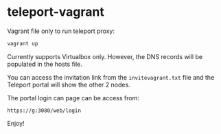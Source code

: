 # teleport-vagrant

Vagrant file only to run teleport proxy:

```bash
vagrant up
```

Currently supports Virtualbox only. However, the DNS records will be populated in the hosts file.

You can access the invitation link from the `invitevagrant.txt` file and the Teleport portal will show the other 2 nodes.

The portal login can page can be access from:

```
https://g:3080/web/login
```

Enjoy!

